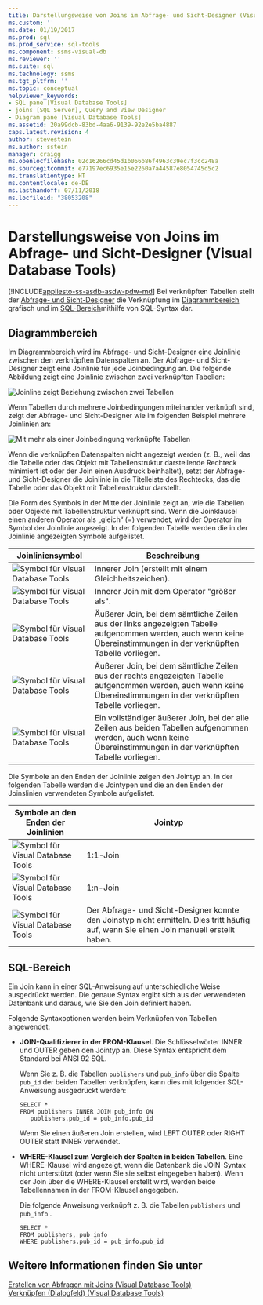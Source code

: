 ```yaml
---
title: Darstellungsweise von Joins im Abfrage- und Sicht-Designer (Visual Database Tools)| Microsoft-Dokumentation
ms.custom: ''
ms.date: 01/19/2017
ms.prod: sql
ms.prod_service: sql-tools
ms.component: ssms-visual-db
ms.reviewer: ''
ms.suite: sql
ms.technology: ssms
ms.tgt_pltfrm: ''
ms.topic: conceptual
helpviewer_keywords:
- SQL pane [Visual Database Tools]
- joins [SQL Server], Query and View Designer
- Diagram pane [Visual Database Tools]
ms.assetid: 20a99dcb-83bd-4aa6-9139-92e2e5ba4887
caps.latest.revision: 4
author: stevestein
ms.author: sstein
manager: craigg
ms.openlocfilehash: 02c16266cd45d1b066b86f4963c39ec7f3cc248a
ms.sourcegitcommit: e77197ec6935e15e2260a7a44587e8054745d5c2
ms.translationtype: HT
ms.contentlocale: de-DE
ms.lasthandoff: 07/11/2018
ms.locfileid: "38053208"
---
```

# <a name="how-the-query-and-view-designer-represents-joins-visual-database-tools"></a>Darstellungsweise von Joins im Abfrage- und Sicht-Designer (Visual Database Tools)
[!INCLUDE[appliesto-ss-asdb-asdw-pdw-md](../../includes/appliesto-ss-asdb-asdw-pdw-md.md)]
Bei verknüpften Tabellen stellt der [Abfrage- und Sicht-Designer](../../ssms/visual-db-tools/query-and-view-designer-tools-visual-database-tools.md) die Verknüpfung im [Diagrammbereich](../../ssms/visual-db-tools/diagram-pane-visual-database-tools.md) grafisch und im [SQL-Bereich](../../ssms/visual-db-tools/sql-pane-visual-database-tools.md)mithilfe von SQL-Syntax dar.  
  
## <a name="diagram-pane"></a>Diagrammbereich  
Im Diagrammbereich wird im Abfrage- und Sicht-Designer eine Joinlinie zwischen den verknüpften Datenspalten an. Der Abfrage- und Sicht-Designer zeigt eine Joinlinie für jede Joinbedingung an. Die folgende Abbildung zeigt eine Joinlinie zwischen zwei verknüpften Tabellen:  
  
![Joinline zeigt Beziehung zwischen zwei Tabellen](../../ssms/visual-db-tools/media/dv3wbig.gif "Join line shows relationship between two tables")  
  
Wenn Tabellen durch mehrere Joinbedingungen miteinander verknüpft sind, zeigt der Abfrage- und Sicht-Designer wie im folgenden Beispiel mehrere Joinlinien an:  
  
![Mit mehr als einer Joinbedingung verknüpfte Tabellen](../../ssms/visual-db-tools/media/dv3w9n1.gif "Tables joined using more than one join condition")  
  
Wenn die verknüpften Datenspalten nicht angezeigt werden (z. B., weil das die Tabelle oder das Objekt mit Tabellenstruktur darstellende Rechteck minimiert ist oder der Join einen Ausdruck beinhaltet), setzt der Abfrage- und Sicht-Designer die Joinlinie in die Titelleiste des Rechtecks, das die Tabelle oder das Objekt mit Tabellenstruktur darstellt.  
  
Die Form des Symbols in der Mitte der Joinlinie zeigt an, wie die Tabellen oder Objekte mit Tabellenstruktur verknüpft sind. Wenn die Joinklausel einen anderen Operator als „gleich“ (=) verwendet, wird der Operator im Symbol der Joinlinie angezeigt. In der folgenden Tabelle werden die in der Joinlinie angezeigten Symbole aufgelistet.  
  
|**Joinliniensymbol**|**Beschreibung**|  
|----------------------|-------------------|  
|![Symbol für Visual Database Tools](../../ssms/visual-db-tools/media/dv3wbih.gif "Visual Database Tools icon")|Innerer Join (erstellt mit einem Gleichheitszeichen).|  
|![Symbol für Visual Database Tools](../../ssms/visual-db-tools/media/dv3wbii.gif "Visual Database Tools icon")|Innerer Join mit dem Operator "größer als".|  
|![Symbol für Visual Database Tools](../../ssms/visual-db-tools/media/dv3wbij.gif "Visual Database Tools icon")|Äußerer Join, bei dem sämtliche Zeilen aus der links angezeigten Tabelle aufgenommen werden, auch wenn keine Übereinstimmungen in der verknüpften Tabelle vorliegen.|  
|![Symbol für Visual Database Tools](../../ssms/visual-db-tools/media/dv3wbik.gif "Visual Database Tools icon")|Äußerer Join, bei dem sämtliche Zeilen aus der rechts angezeigten Tabelle aufgenommen werden, auch wenn keine Übereinstimmungen in der verknüpften Tabelle vorliegen.|  
|![Symbol für Visual Database Tools](../../ssms/visual-db-tools/media/dv3wbil.gif "Visual Database Tools icon")|Ein vollständiger äußerer Join, bei der alle Zeilen aus beiden Tabellen aufgenommen werden, auch wenn keine Übereinstimmungen in der verknüpften Tabelle vorliegen.|  
  
Die Symbole an den Enden der Joinlinie zeigen den Jointyp an. In der folgenden Tabelle werden die Jointypen und die an den Enden der Joinslinien verwendeten Symbole aufgelistet.  
  
|**Symbole an den Enden der Joinlinien**|**Jointyp**|  
|---------------------------------|--------------------|  
|![Symbol für Visual Database Tools](../../ssms/visual-db-tools/media/dv3wbim.gif "Visual Database Tools icon")|1:1-Join|  
|![Symbol für Visual Database Tools](../../ssms/visual-db-tools/media/dv3wbin.gif "Visual Database Tools icon")|1:n-Join|  
|![Symbol für Visual Database Tools](../../ssms/visual-db-tools/media/dv3wbio.gif "Visual Database Tools icon")|Der Abfrage- und Sicht-Designer konnte den Joinstyp nicht ermitteln. Dies tritt häufig auf, wenn Sie einen Join manuell erstellt haben.|  
  
## <a name="sql-pane"></a>SQL-Bereich  
Ein Join kann in einer SQL-Anweisung auf unterschiedliche Weise ausgedrückt werden. Die genaue Syntax ergibt sich aus der verwendeten Datenbank und daraus, wie Sie den Join definiert haben.  
  
Folgende Syntaxoptionen werden beim Verknüpfen von Tabellen angewendet:  
  
-   **JOIN-Qualifizierer in der FROM-Klausel**.   Die Schlüsselwörter INNER und OUTER geben den Jointyp an. Diese Syntax entspricht dem Standard bei ANSI 92 SQL.  
  
    Wenn Sie z. B. die Tabellen `publishers` und `pub_info` über die Spalte `pub_id` der beiden Tabellen verknüpfen, kann dies mit folgender SQL-Anweisung ausgedrückt werden:  
  
    ```  
    SELECT *  
    FROM publishers INNER JOIN pub_info ON  
       publishers.pub_id = pub_info.pub_id  
    ```  
  
    Wenn Sie einen äußeren Join erstellen, wird LEFT OUTER oder RIGHT OUTER statt INNER verwendet.  
  
-   **WHERE-Klausel zum Vergleich der Spalten in beiden Tabellen**.   Eine WHERE-Klausel wird angezeigt, wenn die Datenbank die JOIN-Syntax nicht unterstützt (oder wenn Sie sie selbst eingegeben haben). Wenn der Join über die WHERE-Klausel erstellt wird, werden beide Tabellennamen in der FROM-Klausel angegeben.  
  
    Die folgende Anweisung verknüpft z. B. die Tabellen `publishers` und `pub_info` .  
  
    ```  
    SELECT *  
    FROM publishers, pub_info  
    WHERE publishers.pub_id = pub_info.pub_id  
    ```  
  
## <a name="see-also"></a>Weitere Informationen finden Sie unter  
[Erstellen von Abfragen mit Joins &#40;Visual Database Tools&#41;](../../ssms/visual-db-tools/query-with-joins-visual-database-tools.md)  
[Verknüpfen (Dialogfeld) &#40;Visual Database Tools&#41;](../../ssms/visual-db-tools/join-dialog-box-visual-database-tools.md)  
  
